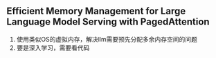 ## Efficient Memory Management for Large Language Model Serving with PagedAttention
1. 使用类似OS的虚拟内存，解决llm需要预先分配多余内存空间的问题
2. 要是深入学习，需要看代码